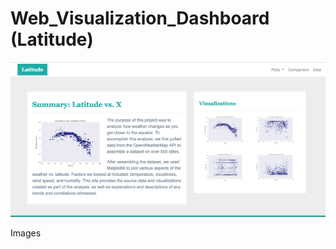 # Web_Visualization_Dashboard (Latitude)

![Dashboard Screen Shot](/Resources/dashboard_image.png)

Images